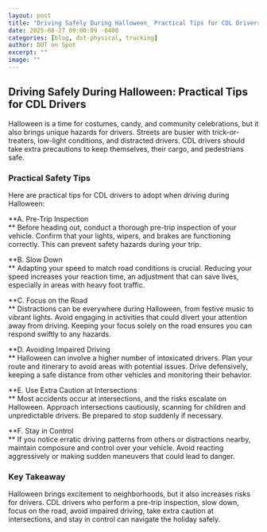 ```yaml
---
layout: post
title: "Driving Safely During Halloween_ Practical Tips for CDL Drivers"
date: 2025-08-27 09:00:09 -0400
categories: [blog, dot-physical, trucking]
author: DOT on Spot
excerpt: ""
image: ""
---
```


## **Driving Safely During Halloween: Practical Tips for CDL Drivers**

Halloween is a time for costumes, candy, and community celebrations, but it also brings unique hazards for drivers. Streets are busier with trick-or-treaters, low-light conditions, and distracted drivers. CDL drivers should take extra precautions to keep themselves, their cargo, and pedestrians safe.

### **Practical Safety Tips**

Here are practical tips for CDL drivers to adopt when driving during Halloween:

**A. Pre-Trip Inspection\
** Before heading out, conduct a thorough pre-trip inspection of your vehicle. Confirm that your lights, wipers, and brakes are functioning correctly. This can prevent safety hazards during your trip.

**B. Slow Down\
** Adapting your speed to match road conditions is crucial. Reducing your speed increases your reaction time, an adjustment that can save lives, especially in areas with heavy foot traffic.

**C. Focus on the Road\
** Distractions can be everywhere during Halloween, from festive music to vibrant lights. Avoid engaging in activities that could divert your attention away from driving. Keeping your focus solely on the road ensures you can respond swiftly to any hazards.

**D. Avoiding Impaired Driving\
** Halloween can involve a higher number of intoxicated drivers. Plan your route and itinerary to avoid areas with potential issues. Drive defensively, keeping a safe distance from other vehicles and monitoring their behavior.

**E. Use Extra Caution at Intersections\
** Most accidents occur at intersections, and the risks escalate on Halloween. Approach intersections cautiously, scanning for children and unpredictable drivers. Be prepared to stop suddenly if necessary.

**F. Stay in Control\
** If you notice erratic driving patterns from others or distractions nearby, maintain composure and control over your vehicle. Avoid reacting aggressively or making sudden maneuvers that could lead to danger.

### **Key Takeaway**

Halloween brings excitement to neighborhoods, but it also increases risks for drivers. CDL drivers who perform a pre-trip inspection, slow down, focus on the road, avoid impaired driving, take extra caution at intersections, and stay in control can navigate the holiday safely.
